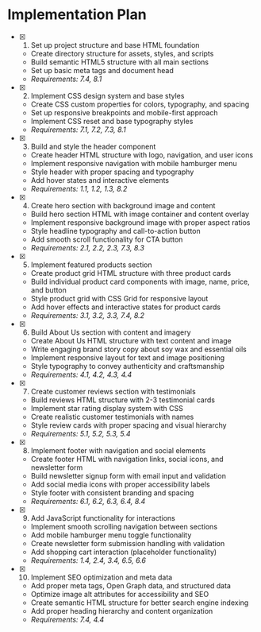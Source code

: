 # Implementation Plan

- [x] 1. Set up project structure and base HTML foundation

  - Create directory structure for assets, styles, and scripts
  - Build semantic HTML5 structure with all main sections
  - Set up basic meta tags and document head
  - _Requirements: 7.4, 8.1_

- [x] 2. Implement CSS design system and base styles

  - Create CSS custom properties for colors, typography, and spacing
  - Set up responsive breakpoints and mobile-first approach
  - Implement CSS reset and base typography styles
  - _Requirements: 7.1, 7.2, 7.3, 8.1_

- [x] 3. Build and style the header component

  - Create header HTML structure with logo, navigation, and user icons
  - Implement responsive navigation with mobile hamburger menu
  - Style header with proper spacing and typography
  - Add hover states and interactive elements
  - _Requirements: 1.1, 1.2, 1.3, 8.2_

- [x] 4. Create hero section with background image and content

  - Build hero section HTML with image container and content overlay
  - Implement responsive background image with proper aspect ratios
  - Style headline typography and call-to-action button
  - Add smooth scroll functionality for CTA button
  - _Requirements: 2.1, 2.2, 2.3, 7.3, 8.3_

- [x] 5. Implement featured products section

  - Create product grid HTML structure with three product cards
  - Build individual product card components with image, name, price, and button
  - Style product grid with CSS Grid for responsive layout
  - Add hover effects and interactive states for product cards
  - _Requirements: 3.1, 3.2, 3.3, 7.4, 8.2_

- [x] 6. Build About Us section with content and imagery

  - Create About Us HTML structure with text content and image
  - Write engaging brand story copy about soy wax and essential oils
  - Implement responsive layout for text and image positioning
  - Style typography to convey authenticity and craftsmanship
  - _Requirements: 4.1, 4.2, 4.3, 4.4_

- [x] 7. Create customer reviews section with testimonials

  - Build reviews HTML structure with 2-3 testimonial cards
  - Implement star rating display system with CSS
  - Create realistic customer testimonials with names
  - Style review cards with proper spacing and visual hierarchy
  - _Requirements: 5.1, 5.2, 5.3, 5.4_

- [x] 8. Implement footer with navigation and social elements

  - Create footer HTML with navigation links, social icons, and newsletter form
  - Build newsletter signup form with email input and validation
  - Add social media icons with proper accessibility labels
  - Style footer with consistent branding and spacing
  - _Requirements: 6.1, 6.2, 6.3, 6.4, 8.4_

- [x] 9. Add JavaScript functionality for interactions

  - Implement smooth scrolling navigation between sections
  - Add mobile hamburger menu toggle functionality
  - Create newsletter form submission handling with validation
  - Add shopping cart interaction (placeholder functionality)
  - _Requirements: 1.4, 2.4, 3.4, 6.5, 6.6_

- [x] 10. Implement SEO optimization and meta data
  - Add proper meta tags, Open Graph data, and structured data
  - Optimize image alt attributes for accessibility and SEO
  - Create semantic HTML structure for better search engine indexing
  - Add proper heading hierarchy and content organization
  - _Requirements: 7.4, 4.4_
